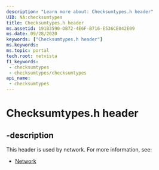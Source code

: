 ```yaml
---
description: "Learn more about: Checksumtypes.h header"
UID: NA:checksumtypes
title: Checksumtypes.h header
ms.assetid: 191B3590-DB72-4E6F-B716-E536CE042E09
ms.date: 09/28/2020
keywords: ["Checksumtypes.h header"]
ms.keywords: 
ms.topic: portal
tech.root: netvista
f1_keywords:
 - checksumtypes
 - checksumtypes/checksumtypes
api_name:
 - checksumtypes
---
```


# Checksumtypes.h header


## -description

This header is used by network. For more information, see:

- [Network](../_netvista/index.md)

